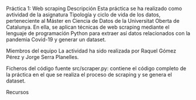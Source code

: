 Práctica 1: Web scraping
Descripción
Esta práctica se ha realizado como avtividad de la asignatura Tipología y ciclo de vida de los datos, perteneciente al Máster en Ciencia de Datos de la Universitat Oberta de Catalunya. En ella, se aplican técnicas de web scraping mediante el lenguaje de programación Python para extraer así datos relacionados con la pandemia Covid-19 y generar un dataset.

Miembros del equipo
La actividad ha sido realizada por Raquel Gómez Pérez y Jorge Serra Planelles.

Ficheros del código fuente
src/scraper.py: contiene el código completo de la práctica en el que se realiza el proceso de scraping y se genera el dataset.

Recursos
